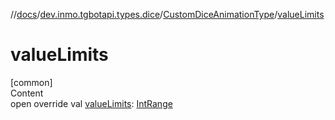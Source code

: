 //[docs](../../../index.md)/[dev.inmo.tgbotapi.types.dice](../index.md)/[CustomDiceAnimationType](index.md)/[valueLimits](value-limits.md)



# valueLimits  
[common]  
Content  
open override val [valueLimits](value-limits.md): [IntRange](https://kotlinlang.org/api/latest/jvm/stdlib/kotlin.ranges/-int-range/index.html)  



